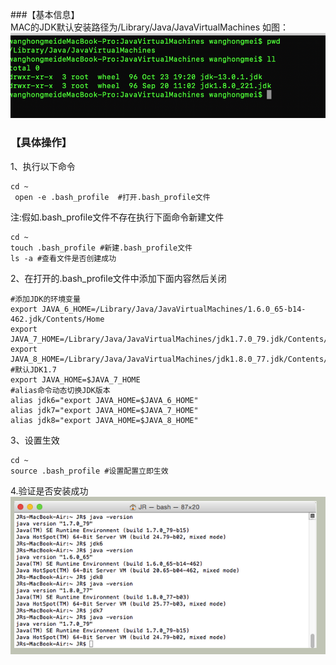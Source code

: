###【基本信息】      
MAC的JDK默认安装路径为/Library/Java/JavaVirtualMachines
如图：
![](../99-【img】/java-core/04-more-jdk.png)

### 【具体操作】
1、执行以下命令
```
cd ~
 open -e .bash_profile  #打开.bash_profile文件
```
注:假如.bash_profile文件不存在执行下面命令新建文件
```
cd ~
touch .bash_profile #新建.bash_profile文件
ls -a #查看文件是否创建成功
```

2、在打开的.bash_profile文件中添加下面内容然后关闭
```
#添加JDK的环境变量
export JAVA_6_HOME=/Library/Java/JavaVirtualMachines/1.6.0_65-b14-462.jdk/Contents/Home
export JAVA_7_HOME=/Library/Java/JavaVirtualMachines/jdk1.7.0_79.jdk/Contents/Home
export JAVA_8_HOME=/Library/Java/JavaVirtualMachines/jdk1.8.0_77.jdk/Contents/Home
#默认JDK1.7
export JAVA_HOME=$JAVA_7_HOME
#alias命令动态切换JDK版本  
alias jdk6="export JAVA_HOME=$JAVA_6_HOME"  
alias jdk7="export JAVA_HOME=$JAVA_7_HOME"
alias jdk8="export JAVA_HOME=$JAVA_8_HOME"
```

3、设置生效
```
cd ~
source .bash_profile #设置配置立即生效
```

4.验证是否安装成功
![](../99-【img】/java-core/05-transfer-jdk.png)